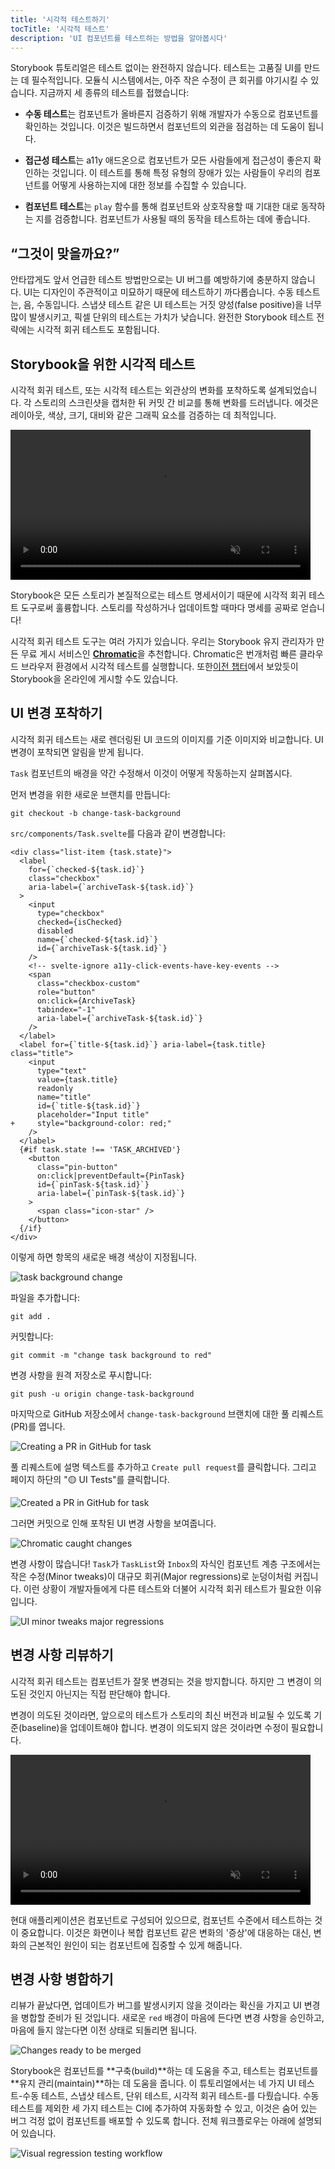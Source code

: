 ```yaml
---
title: '시각적 테스트하기'
tocTitle: '시각적 테스트'
description: 'UI 컴포넌트를 테스트하는 방법을 알아봅시다'
---
```


Storybook 튜토리얼은 테스트 없이는 완전하지 않습니다. 테스트는 고품질 UI를 만드는 데 필수적입니다. 모듈식 시스템에서는, 아주 작은 수정이 큰 회귀를 야기시킬 수 있습니다. 지금까지 세 종류의 테스트를 접했습니다:

- **수동 테스트**는 컴포넌트가 올바른지 검증하기 위해 개발자가 수동으로 컴포넌트를 확인하는 것입니다. 이것은 빌드하면서 컴포넌트의 외관을 점검하는 데 도움이 됩니다.

- **접근성 테스트**는 a11y 애드온으로 컴포넌트가 모든 사람들에게 접근성이 좋은지 확인하는 것입니다. 이 테스트를 통해 특정 유형의 장애가 있는 사람들이 우리의 컴포넌트를 어떻게 사용하는지에 대한 정보를 수집할 수 있습니다.

- **컴포넌트 테스트**는 `play` 함수를 통해 컴포넌트와 상호작용할 때 기대한 대로 동작하는 지를 검증합니다. 컴포넌트가 사용될 때의 동작을 테스트하는 데에 좋습니다.

## “그것이 맞을까요?”

안타깝게도 앞서 언급한 테스트 방법만으로는 UI 버그를 예방하기에 충분하지 않습니다. UI는 디자인이 주관적이고 미묘하기 때문에 테스트하기 까다롭습니다. 수동 테스트는, 음, 수동입니다. 스냅샷 테스트 같은 UI 테스트는 거짓 양성(false positive)을 너무 많이 발생시키고, 픽셀 단위의 테스트는 가치가 낮습니다. 완전한 Storybook 테스트 전략에는 시각적 회귀 테스트도 포함됩니다.

## Storybook을 위한 시각적 테스트

시각적 회귀 테스트, 또는 시각적 테스트는 외관상의 변화를 포착하도록 설계되었습니다. 각 스토리의 스크린샷을 캡처한 뒤 커밋 간 비교를 통해 변화를 드러냅니다. 에것은 레이아웃, 색상, 크기, 대비와 같은 그래픽 요소를 검증하는 데 최적입니다.

<video autoPlay muted playsInline loop style="width:480px; margin: 0 auto;">
  <source
    src="/intro-to-storybook/visual-regression-testing.mp4"
    type="video/mp4"
  />
</video>

Storybook은 모든 스토리가 본질적으로는 테스트 명세서이기 때문에 시각적 회귀 테스트 도구로써 훌륭합니다. 스토리를 작성하거나 업데이트할 때마다 명세를 공짜로 얻습니다!

시각적 회귀 테스트 도구는 여러 가지가 있습니다. 우리는 Storybook 유지 관리자가 만든 무료 게시 서비스인 [**Chromatic**](https://www.chromatic.com/?utm_source=storybook_website&utm_medium=link&utm_campaign=storybook)을 추천합니다. Chromatic은 번개처럼 빠른 클라우드 브라우저 환경에서 시각적 테스트를 실행합니다. 또한[이전 챕터](/intro-to-storybook/svelte/en/deploy/)에서 보았듯이 Storybook을 온라인에 게시할 수도 있습니다.

## UI 변경 포착하기

시각적 회귀 테스트는 새로 렌더링된 UI 코드의 이미지를 기준 이미지와 비교합니다. UI 변경이 포착되면 알림을 받게 됩니다.

`Task` 컴포넌트의 배경을 약간 수정해서 이것이 어떻게 작동하는지 살펴봅시다.

먼저 변경을 위한 새로운 브랜치를 만듭니다:

```shell
git checkout -b change-task-background
```

`src/components/Task.svelte`를 다음과 같이 변경합니다:

```diff:title=src/components/Task.svelte
<div class="list-item {task.state}">
  <label
    for={`checked-${task.id}`}
    class="checkbox"
    aria-label={`archiveTask-${task.id}`}
  >
    <input
      type="checkbox"
      checked={isChecked}
      disabled
      name={`checked-${task.id}`}
      id={`archiveTask-${task.id}`}
    />
    <!-- svelte-ignore a11y-click-events-have-key-events -->
    <span
      class="checkbox-custom"
      role="button"
      on:click={ArchiveTask}
      tabindex="-1"
      aria-label={`archiveTask-${task.id}`}
    />
  </label>
  <label for={`title-${task.id}`} aria-label={task.title} class="title">
    <input
      type="text"
      value={task.title}
      readonly
      name="title"
      id={`title-${task.id}`}
      placeholder="Input title"
+     style="background-color: red;"
    />
  </label>
  {#if task.state !== 'TASK_ARCHIVED'}
    <button
      class="pin-button"
      on:click|preventDefault={PinTask}
      id={`pinTask-${task.id}`}
      aria-label={`pinTask-${task.id}`}
    >
      <span class="icon-star" />
    </button>
  {/if}
</div>
```

이렇게 하면 항목의 새로운 배경 색상이 지정됩니다.

![task background change](/intro-to-storybook/chromatic-task-change-7-0.png)

파일을 추가합니다:

```shell
git add .
```

커밋합니다:

```shell
git commit -m "change task background to red"
```

변경 사항을 원격 저장소로 푸시합니다:

```shell
git push -u origin change-task-background
```

마지막으로 GitHub 저장소에서 `change-task-background` 브랜치에 대한 풀 리퀘스트(PR)를 엽니다.

![Creating a PR in GitHub for task](/github/pull-request-background.png)

풀 리퀘스트에 설명 텍스트를 추가하고 `Create pull request`를 클릭합니다. 그리고 페이지 하단의 "🟡 UI Tests"를 클릭합니다.

![Created a PR in GitHub for task](/github/pull-request-background-ok.png)

그러면 커밋으로 인해 포착된 UI 변경 사항을 보여줍니다.

![Chromatic caught changes](/intro-to-storybook/chromatic-catch-changes.png)

변경 사항이 많습니다! `Task`가 `TaskList`와 `Inbox`의 자식인 컴포넌트 계층 구조에서는 작은 수정(Minor tweaks)이 대규모 회귀(Major regressions)로 눈덩이처럼 커집니다. 이런 상황이 개발자들에게 다른 테스트와 더불어 시각적 회귀 테스트가 필요한 이유입니다.

![UI minor tweaks major regressions](/intro-to-storybook/minor-major-regressions.gif)

## 변경 사항 리뷰하기

시각적 회귀 테스트는 컴포넌트가 잘못 변경되는 것을 방지합니다. 하지만 그 변경이 의도된 것인지 아닌지는 직접 판단해야 합니다.

변경이 의도된 것이라면, 앞으로의 테스트가 스토리의 최신 버전과 비교될 수 있도록 기준(baseline)을 업데이트해야 합니다. 변경이 의도되지 않은 것이라면 수정이 필요합니다.

<video autoPlay muted playsInline loop style="width:480px; margin: 0 auto;">
  <source
    src="/intro-to-storybook/website-workflow-review-merge-optimized.mp4"
    type="video/mp4"
  />
</video>

현대 애플리케이션은 컴포넌트로 구성되어 있으므로, 컴포넌트 수준에서 테스트하는 것이 중요합니다. 이것은 화면이나 복합 컴포넌트 같은 변화의 '증상'에 대응하는 대신, 변화의 근본적인 원인이 되는 컴포넌트에 집중할 수 있게 해줍니다.

## 변경 사항 병합하기

리뷰가 끝났다면, 업데이트가 버그를 발생시키지 않을 것이라는 확신을 가지고 UI 변경을 병합할 준비가 된 것입니다. 새로운 `red` 배경이 마음에 든다면 변경 사항을 승인하고, 마음에 들지 않는다면 이전 상태로 되돌리면 됩니다.

![Changes ready to be merged](/intro-to-storybook/chromatic-review-finished.png)

Storybook은 컴포넌트를 **구축(build)**하는 데 도움을 주고, 테스트는 컴포넌트를 **유지 관리(maintain)**하는 데 도움을 줍니다. 이 튜토리얼에서는 네 가지 UI 테스트-수동 테스트, 스냅샷 테스트, 단위 테스트, 시각적 회귀 테스트-를 다뤘습니다. 수동 테스트를 제외한 세 가지 테스트는 CI에 추가하여 자동화할 수 있고, 이것은 숨어 있는 버그 걱정 없이 컴포넌트를 배포할 수 있도록 합니다. 전체 워크플로우는 아래에 설명되어 있습니다.

![Visual regression testing workflow](/intro-to-storybook/cdd-review-workflow.png)
